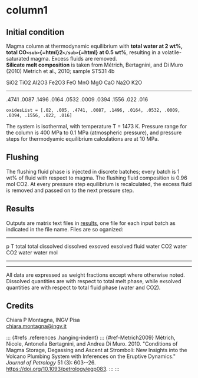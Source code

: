 column1
=======

Initial condition
-----------------

Magma column at thermodynamic equilibrium with **total water at 2 wt%,
total CO`<sub>`{=html}2`</sub>`{=html} at 0.5 wt%**, resulting in a
volatile-saturated magma. Excess fluids are removed.\
**Silicate melt composition** is taken from Métrich, Bertagnini, and Di
Muro (2010) Metrich et al., 2010; sample ST531 4b

  SiO2    TiO2    Al2O3   Fe2O3   FeO     MnO     MgO     CaO     Na2O   K2O
  ------- ------- ------- ------- ------- ------- ------- ------- ------ ------
  .4741   .0087   .1496   .0164   .0532   .0009   .0394   .1556   .022   .016

    oxidesList = [.02, .005, .4741, .0087, .1496, .0164, .0532, .0009, .0394, .1556, .022, .016]

The system is isothermal, with temperature T = 1473 K. Pressure range
for the column is 400 MPa to 0.1 MPa (atmospheric pressure), and
pressure steps for thermodyamic equilibrium calculations are at 10 MPa.

Flushing
--------

The flushing fluid phase is injected in discrete batches; every batch is
1 wt% of fluid with respect to magma. The flushing fluid composition is
0.96 mol CO2. At every pressure step equilibrium is recalculated, the
excess fluid is removed and passed on to the next pressure step.

Results
-------

Outputs are matrix text files in [results](pyResults), one file for each
input batch as indicated in the file name. Files are so oganized:

  ---------------------------------------------------------------------------------
  p   T   total    total   dissolved   dissolved   exsoved    exsolved      fluid
          water    CO2     water       CO2         water      water mol     
  --- --- -------- ------- ----------- ----------- ---------- ------------- -------
                                                                            

  ---------------------------------------------------------------------------------

All data are expressed as weight fractions except where otherwise noted.
Dissolved quantities are with respect to total melt phase, while
exsolved quantities are with respect to total fluid phase (water and
CO2).

Credits
-------

Chiara P Montagna, INGV Pisa\
chiara.montagna@ingv.it

::: {#refs .references .hanging-indent}
::: {#ref-Metrich2009}
Métrich, Nicole, Antonella Bertagnini, and Andrea Di Muro. 2010.
"Conditions of Magma Storage, Degassing and Ascent at Stromboli: New
Insights into the Volcano Plumbing System with Inferences on the
Eruptive Dynamics." *Journal of Petrology* 51 (3): 603--26.
<https://doi.org/10.1093/petrology/egp083>.
:::
:::
